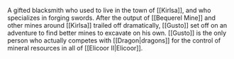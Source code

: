A gifted blacksmith who used to live in the town of <span class="political-bodies-places">[[Kirlsa]]</span>, and who specializes in forging swords.
After the output of <span class="political-bodies-places">[[Bequerel Mine]]</span> and other mines around <span class="political-bodies-places">[[Kirlsa]]</span> trailed off dramatically, <span class="people">[[Gusto]]</span> set off on an adventure to find better mines to excavate on his own.
<span class="people">[[Gusto]]</span> is the only person who actually competes with <span class="races">[[Dragon|dragons]]</span> for the control of mineral resources in all of <span class="political-bodies-places">[[Elicoor II|Elicoor]]</span>.